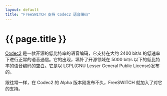 ```yaml
---
layout: default
title: "FreeSWITCH 支持 Codec2 语音编码"
---
```


# {{ page.title }}

[Codec2](http://www.rowetel.com/blog/?page_id=452) 是一款开源的低比特率的语音编码，它支持在大约 2400 bit/s 的低速率下进行正常的语音通信。它的出现，填补了开源领域在 5000 bit/s 以下的低比特率的语音编码的空白。它是以 LGPL(GNU Lesser General Public License)发布的。

跟往常一样，在 Codec2 的 Alpha 版本刚发布不久，FreeSWITCH 就加入了对它的支持。
